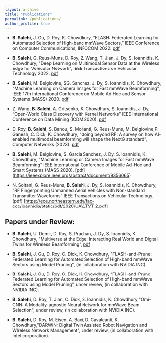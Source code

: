 ```yaml
---
layout: archive
title: "Publications"
permalink: /publications/
author_profile: true
---
```

* **B. Salehi**, J. Gu, D. Roy, K. Chowdhury, “FLASH: Federated Learning for Automated Selection of High-band mmWave Sectors,” IEEE Conference on Computer Communications, INFOCOM 2022. [pdf](https://par.nsf.gov/servlets/purl/10356271)

* **B. Salehi**, G. Reus-Muns, D. Roy, Z. Wang, T. Jian, J. Dy, S. Ioannidis, K. Chowdhury, "Deep Learning on Multimodal Sensor Data at the Wireless Edge for Vehicular Network", IEEE Transactions on Vehicular Technology 2022. [pdf](https://ieeexplore.ieee.org/stamp/stamp.jsp?tp=&arnumber=9764610)

* **B. Salehi**, M. Belgiovine, SG. Sanchez, J. Dy, S. Ioannidis, K. Chowdhury, "Machine Learning on Camera Images for Fast mmWave Beamforming", IEEE 17th International Conference on Mobile Ad Hoc and Sensor Systems (MASS) 2020. [pdf](https://ieeexplore.ieee.org/stamp/stamp.jsp?tp=&arnumber=9356065)

* Z. Wang, **B. Salehi**, A. Gritsenko, K. Chowdhury, S. Ioannidis, J. Dy, “Open-World Class Discovery with Kernel Networks” IEEE International Conference on Data Mining (ICDM 2020). [pdf](https://ece.northeastern.edu/fac-ece/ioannidis/static/pdf/2020/Open_World_Class_Discovery_with_Kernel_Networks.pdf)

* D. Roy, **B. Salehi**, S. Banou, S. Mohanti, G. Reus-Muns, M. Belgiovine,P. Ganesh, C. Dick, K. Chowdhury, “Going beyond RF: A survey on how AI-enabled multimodal beamforming will shape the NextG standard”, Computer Networks (2023). [pdf](https://www.sciencedirect.com/science/article/pii/S1389128623001743)

* **B. Salehi**, M. Belgiovine, S. Garcia Sanchez, J. Dy, S. Ioannidis, K. Chowdhury, “Machine Learning on Camera Images for Fast mmWave Beamforming” IEEE International Conference of Mobile Ad-Hoc and Smart Systems (MASS 2020). [pdf] (https://ieeexplore.ieee.org/abstract/document/9356065)

*  N. Soltani, G. Reus-Muns, **B. Salehi**, J. Dy, S. Ioannidis, K. Chowdhury, ”RF Fingerprinting Unmanned Aerial Vehicles with Non-standard Transmitter Waveforms” IEEE Transactions on Vehicular Technology. (pdf) [https://ece.northeastern.edu/fac-ece/ioannidis/static/pdf/2020/UAV_TVT-2.pdf]

  

Papers under Review:
--

* **B. Salehi**, U. Demir, D. Roy, S. Pradhan, J. Dy, S. Ioannidis, K. Chowdhury, "Multiverse at the Edge: Interacting Real World and Digital Twins for Wireless Beamforming", [pdf](https://browse.arxiv.org/pdf/2305.10350.pdf)

* **B. Salehi**, J. Gu, D. Roy, C. Dick, K. Chowdhury, "FLASH-and-Prune: Federated Learning for Automated Selection of High-band mmWave Sectors using Model Pruning", (in collaboration with NVIDIA INC).

* **B. Salehi**, J. Gu, D. Roy, C. Dick, K. Chowdhury, “FLASH-and-Prune: Federated Learning for Automated Selection of High-band mmWave Sectors using Model Pruning”, under review, (in collaboration with NVIDIA INC).

* **B. Salehi**, D. Roy, T. Jian, C. Dick, S. Ioannidis, K. Chowdhury "Omi-CNN: A Modality-agnostic Neural Network for mmWave Beam Selection", under review, (in collaboration with NVIDIA INC).

* **B. Salehi**, D. Roy, M. Eisen, A. Baxi, D. Cavalcanti, K. Chowdhury,"DARWIN: Digital Twin Assisted Robot Navigation and WIreless Network Management", under review, (in collaboration with Intel corporation).


